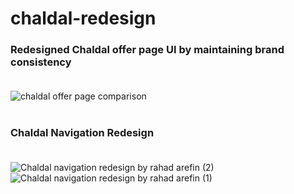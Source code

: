 # chaldal-redesign
### Redesigned Chaldal offer page UI by maintaining brand consistency  <br><br>

![chaldal offer page comparison](https://user-images.githubusercontent.com/61634841/103297873-5e387080-4a23-11eb-8c82-50f193c0891b.png) <br><br>

### Chaldal Navigation Redesign <br><br>
![Chaldal navigation redesign by rahad arefin (2)](https://user-images.githubusercontent.com/61634841/106194396-f9fefd00-61d8-11eb-8486-927100db0451.png)
![Chaldal navigation redesign by rahad arefin (1)](https://user-images.githubusercontent.com/61634841/106194387-f5d2df80-61d8-11eb-8f32-570246b84956.png)

